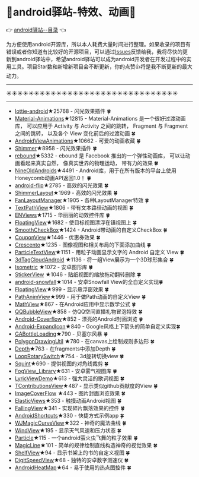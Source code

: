 # :running:android驿站-特效、动画:running:
:point_right: [android驿站--目录](https://github.com/enChenging/android_posthouse) :point_left: 

为方便使用android开源库，所以本人耗费大量时间进行整理。如果收录的项目有错误或者你知道有比较好的开源项目，可以通过[Issues](https://github.com/enChenging/android_posthouse/issues)反馈给我，我将尽快的更新到android驿站中，希望android驿站可以成为android开发者在开发过程中的实用工具。项目Star数和新增新项目会不断更新，你的点赞:+1:将是我不断更新的最大动力。

<HR style="FILTER: progid:DXImageTransform.Microsoft.Shadow(color:#987cb9,direction:145,strength:15)" width="100%" color=#987cb9 SIZE=1>

:sunny::sunny::sunny::sunny::sunny::sunny::sunny::sunny::sunny::sunny::sunny::sunny::sunny::sunny::sunny::sunny::sunny::sunny::sunny::sunny::sunny::sunny::sunny::sunny::sunny::sunny::sunny::sunny::sunny::sunny::sunny:
<HR style="FILTER: progid:DXImageTransform.Microsoft.Shadow(color:#987cb9,direction:145,strength:15)" width="100%" color=#987cb9 SIZE=1>

- [lottie-android](https://github.com/airbnb/lottie-android)★25768 - 闪光效果插件 :four_leaf_clover:
- [Material-Animations](https://github.com/lgvalle/Material-Animations)★12815 - Material-Animations 是一个很好过渡动画库， 可以应用于 Activity 与 Activity 之间的跳转， Fragment 与 Fragment 之间的跳转， 以及各个 View 变化前后的过渡动画 :four_leaf_clover:
- [AndroidViewAnimations](https://github.com/daimajia/AndroidViewAnimations)★10662 - 可爱的动画收藏 :four_leaf_clover:
- [Shimmer](https://github.com/facebook/Shimmer)★8958 - 闪光效果插件 :four_leaf_clover:
- [rebound](https://github.com/facebook/rebound)★5332 - ebound 是 Facebook 推出的一个弹性动画库， 可以让动画看起来真实自然， 像真实世界的物理运动， 带有力的效果 :four_leaf_clover: 
- [NineOldAndroids](https://github.com/JakeWharton/NineOldAndroids)★4491 - Android库，用于在所有版本的平台上使用Honeycomb动画API返回1.0！ :four_leaf_clover: 
- [android-flip](https://github.com/openaphid/android-flip)★2785 - 高效的闪光效果 :four_leaf_clover:
- [ShimmerLayout](https://github.com/team-supercharge/ShimmerLayout)★1969 - 高效的闪光效果 :four_leaf_clover:
- [FanLayoutManager](https://github.com/Cleveroad/FanLayoutManager)★1905 - 各种LayoutManager特效 :four_leaf_clover:
- [TextPathView](https://github.com/totond/TextPathView)★1806 - 带有文本路径动画的视图 :four_leaf_clover:
- [ENViews](https://github.com/codeestX/ENViews)★1715 - 华丽丽的动效控件库 :four_leaf_clover:
- [FloatingView](https://github.com/UFreedom/FloatingView)★1682 - 使目标视图漂浮在锚视图上 :four_leaf_clover:
- [SmoothCheckBox](https://github.com/andyxialm/SmoothCheckBox)★1424 - Android带动画的自定义CheckBox :four_leaf_clover:
- [CouponView](https://github.com/dongjunkun/CouponView)★1446 - 优惠券效果 :four_leaf_clover:
- [Crescento](https://github.com/developer-shivam/Crescento)★1235 - 图像视图和相关布局的下面添加曲线 :four_leaf_clover:
- [ParticleTextView](https://github.com/Yasic/ParticleTextView)★1151 - 用粒子动画显示文字的 Android 自定义 View :four_leaf_clover:
- [3dTagCloudAndroid](https://github.com/misakuo/3dTagCloudAndroid) ★1136 - 将一组View展示为一个3D球形集合 :four_leaf_clover:
- [Isometric](https://github.com/FabianTerhorst/Isometric) ★1072 - 安卓图形库 :four_leaf_clover:
- [StickerView](https://github.com/wuapnjie/StickerView) ★1046 - 贴纸视图的缩放拖动翻转删除 :four_leaf_clover:
- [android-snowfall](https://github.com/JetradarMobile/android-snowfall)★1014 - 安卓Snowfall View的全自定义实现:four_leaf_clover:
- [FloatingView](https://github.com/recruit-lifestyle/FloatingView)★999 - 显示悬浮窗效果 :four_leaf_clover:
- [PathAnimView](https://github.com/mcxtzhang/PathAnimView)★999 - 用于做Path动画的自定义View :four_leaf_clover:
- [MathView](https://github.com/kexanie/MathView)★867 - 在Android应用中显示数学公式 :four_leaf_clover:
- [QQBubbleView](https://github.com/Yasic/QQBubbleView)★858 - 仿QQ空间直播礼物冒泡特效 :four_leaf_clover:
- [Android-Coverflow](https://github.com/crosswall/Android-Coverflow)★852 - 漂亮的Android封面浏览 :four_leaf_clover:
- [Android-ExpandIcon](https://github.com/zagum/Android-ExpandIcon)★840 - Google风格上下箭头的简单自定义实现:four_leaf_clover:
- [GABottleLoading](https://github.com/Ajian-studio/GABottleLoading)★790 - 贝塞尔风暴  :four_leaf_clover:
- [PolygonDrawingUtil](https://github.com/stkent/PolygonDrawingUtil) ★780 - 在canvas上绘制规则多边形 :four_leaf_clover:
- [Depth](https://github.com/florent37/Depth)★763 - 在fragments中添加Depth  :four_leaf_clover:
- [LoopRotarySwitch](https://github.com/dalong982242260/LoopRotarySwitch)★754 - 3d旋转切换view :four_leaf_clover:
- [Squint](https://github.com/IntruderShanky/Squint)★690 - 提供视图的对角线裁剪 :four_leaf_clover:
- [FogView_Library](https://github.com/dynamitechetan/FogView_Library)★631 - 安卓雾气视图库  :four_leaf_clover:
- [LyricViewDemo](https://github.com/zhengken/LyricViewDemo)★613 - 强大灵活的歌词视图 :four_leaf_clover:
- [TContributionsView](https://github.com/barryhappy/TContributionsView)★487 - 显示类似github贡献度的View  :four_leaf_clover:
- [ImageCoverFlow](https://github.com/dolphinwang/ImageCoverFlow) ★443 - 图片封面浏览效果  :four_leaf_clover:
- [ElasticViews](https://github.com/skydoves/ElasticViews)★353 - 触摸动画Android视图 :four_leaf_clover:
- [FallingView](https://github.com/DingMouRen/FallingView)★341 - 实现碎片飘落效果的控件 :four_leaf_clover:
- [AndroidShortcuts](https://github.com/pcevikogullari/AndroidShortcuts)★330 - 快捷方式示例app  :four_leaf_clover:
- [WJMagicCurveView](https://github.com/wingjay/WJMagicCurveView)★322 - 神奇的魔法曲线 :four_leaf_clover:
- [WindView](https://github.com/AhmadNemati/WindView)★195 - 显示天气风速和压力状态 :four_leaf_clover:
- [Particle](https://github.com/JadynAi/Particle)★115 - 一个android萤火虫飞舞的粒子效果 :four_leaf_clover:
- [MagicLine](https://github.com/zhangyuChen1991/MagicLine)★101 - 简单的规律绘制直线构造神奇的视觉效果 :four_leaf_clover:
- [ShelfView](https://github.com/tdscientist/ShelfView)★94 - 显示书架上的书的自定义视图 :four_leaf_clover:
- [DigitSpeedView](https://github.com/capur16/DigitSpeedView)★68 - 独特的安卓数字测速仪 :four_leaf_clover:
- [AndroidHeatMap](https://github.com/HeartlandSoftware/AndroidHeatMap)★64 - 易于使用的热点图控件 :four_leaf_clover:



        
